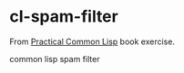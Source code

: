 # cl-spam-filter

From [Practical Common Lisp](https://gigamonkeys.com/book/practical-a-spam-filter.html) book exercise.

common lisp spam filter
